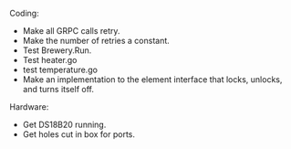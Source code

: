 Coding:

* Make all GRPC calls retry.
* Make the number of retries a constant.
* Test Brewery.Run.
* Test heater.go
* test temperature.go
* Make an implementation to the element interface that locks, unlocks, and turns itself off.


Hardware:
* Get DS18B20 running.
* Get holes cut in box for ports.